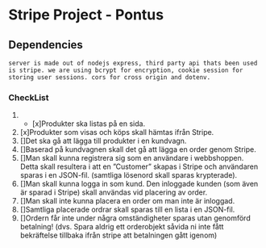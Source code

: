 # Stripe Project - Pontus

## Dependencies
    server is made out of nodejs express, third party api thats been used is stripe. we are using bcrypt for encryption, cookie session for storing user sessions. cors for cross origin and dotenv.

### CheckList
1. - [x]Produkter ska listas på en sida. 
2. [x]Produkter som visas och köps skall hämtas ifrån Stripe.
3. []Det ska gå att lägga till produkter i en kundvagn.
4. []Baserad på kundvagnen skall det gå att lägga en order genom Stripe.
5. []Man skall kunna registrera sig som en användare i webbshoppen. 
    Detta skall resultera i att en ”Customer” skapas i Stripe och användaren sparas i en JSON-fil. 
    (samtliga lösenord skall sparas krypterade).
6. []Man skall kunna logga in som kund. 
    Den inloggade kunden (som även är sparad i Stripe) skall användas vid placering av order.
7. []Man skall inte kunna placera en order om man inte är inloggad.
8. []Samtliga placerade ordrar skall sparas till en lista i en JSON-fil.
9. []Ordern får inte under några omständigheter sparas utan genomförd betalning! 
    (dvs. Spara aldrig ett orderobjekt såvida ni inte fått bekräftelse tillbaka ifrån stripe att betalningen gått igenom)
